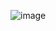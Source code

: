 ![image](https://github.com/zuki2610/Apoyo-Desaf-o---Like-Me--Parte-I-/assets/110415057/31d46694-c465-4e31-a4f9-4df37ff21823)
